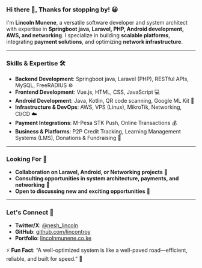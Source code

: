 ### Hi there 👋, Thanks for stopping by! 😀

I'm **Lincoln Munene**, a versatile software developer and system architect with expertise in **Springboot java, Laravel, PHP, Android development, AWS, and networking**. I specialize in building **scalable platforms**, integrating **payment solutions**, and optimizing **network infrastructure**.  

---

### **Skills & Expertise 🛠️**  

- **Backend Development**: Springboot java, Laravel (PHP), RESTful APIs, MySQL, FreeRADIUS ⚙️  
- **Frontend Development**: Vue.js, HTML, CSS, JavaScript 💻  
- **Android Development**: Java, Kotlin, QR code scanning, Google ML Kit 📱  
- **Infrastructure & DevOps**: AWS, VPS (Linux), MikroTik, Networking, CI/CD ☁️  
- **Payment Integrations**: M-Pesa STK Push, Online Transactions 💰  
- **Business & Platforms**: P2P Credit Tracking, Learning Management Systems (LMS), Donations & Fundraising 🏦  


---

### **Looking For 👀**  

- **Collaboration on Laravel, Android, or Networking projects** 🤝  
- **Consulting opportunities in system architecture, payments, and networking** 💼  
- **Open to discussing new and exciting opportunities** 🚀  

---

### **Let's Connect 🔗**  

- **Twitter/X**: [@nesh_lincoln](#)  
- **GitHub**: [github.com/lincontroy](#)  
- **Portfolio**: [lincolnmunene.co.ke](#)  

⚡ **Fun Fact**: “A well-optimized system is like a well-paved road—efficient, reliable, and built for speed.” 🚀
